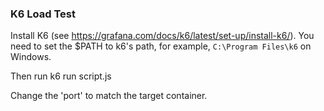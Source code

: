 ### K6 Load Test

Install K6 (see https://grafana.com/docs/k6/latest/set-up/install-k6/). 
You need to set the $PATH to k6's path, for example, ```C:\Program Files\k6``` 
on Windows.

Then run
k6 run script.js


Change the 'port' to match the target container.
